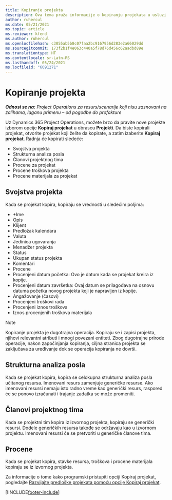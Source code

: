 ```yaml
---
title: Kopiranje projekta
description: Ova tema pruža informacije o kopiranju projekata u usluzi Dynamics 365 Project Operations.
author: ruhercul
ms.date: 05/21/2021
ms.topic: article
ms.reviewer: kfend
ms.author: ruhercul
ms.openlocfilehash: c3055ab5b8c07faa2bc9167956d283e2a66029dd
ms.sourcegitcommit: 173f2b1f4e063c440a5f78d76d456c62aadbd89e
ms.translationtype: HT
ms.contentlocale: sr-Latn-RS
ms.lasthandoff: 05/24/2021
ms.locfileid: "6091271"
---
```

# <a name="copy-a-project"></a>Kopiranje projekta

_**Odnosi se na:** Project Operations za resurs/scenarije koji nisu zasnovani na zalihama, laganu primenu – od pogodbe do profakture_

Uz Dynamics 365 Project Operations, možete brzo da pravite nove projekte izborom opcije **Kopiraj projekat** u obrascu **Projekti**. Da biste kopirali projekat, otvorite projekat koji želite da kopirate, a zatim izaberite **Kopiraj projekat**. Radnja će kopirati sledeće:

- Svojstva projekta 
- Strukturna analiza posla
- Članovi projektnog tima
- Procene za projekat
- Procene troškova projekta
- Procene materijala za projekat

## <a name="project-properties"></a>Svojstva projekta

Kada se projekat kopira, kopiraju se vrednosti u sledećim poljima:

- +Ime
- Opis
- Klijent
- Predložak kalendara
- Valuta
- Jedinica ugovaranja
- Menadžer projekta
- Status
- Ukupan status projekta
- Komentari
- Procene
- Procenjeni datum početka: Ovo je datum kada se projekat kreira iz kopije.
- Procenjeni datum završetka: Ovaj datum se prilagođava na osnovu datuma početka novog projekta koji je napravljen iz kopije.
- Angažovanje (časovi)
- Procenjeni troškovi rada
- Procenjeni iznos troškova
- Iznos procenjenih troškova materijala

> [!NOTE]
> Kopiranje projekta je dugotrajna operacija. Kopiraju se i zapisi projekta, njihovi relevantni atributi i mnogi povezani entiteti. Zbog dugotrajne prirode operacije, nakon započinjanja kopiranja, ciljna stranica projekta se zaključava za uređivanje dok se operacija kopiranja ne dovrši.

## <a name="work-breakdown-structure"></a>Strukturna analiza posla

Kada se projekat kopira, kopira se celokupna strukturna analiza posla učitanog resursa. Imenovani resurs zamenjuje generičke resurse. Ako imenovani resursi nemaju isto radno vreme kao generički resurs, raspored će se ponovo izračunati i trajanje zadatka se može promeniti.

## <a name="project-team-members"></a>Članovi projektnog tima

Kada se projektni tim kopira iz izvornog projekta, kopiraju se generički resursi. Dodele generičkih resursa takođe se održavaju kao u izvornom projektu. Imenovani resursi će se pretvoriti u generičke članove tima.

## <a name="estimates"></a>Procene

Kada se projekat kopira, stavke resursa, troškova i procene materijala kopiraju se iz izvornog projekta. 

Za informacije o tome kako programski pristupiti opciji Kopiraj projekat, pogledajte [Razvijajte predloške projekata pomoću opcije Kopiraj projekat](dev-copy-project.md).


[!INCLUDE[footer-include](../includes/footer-banner.md)]
